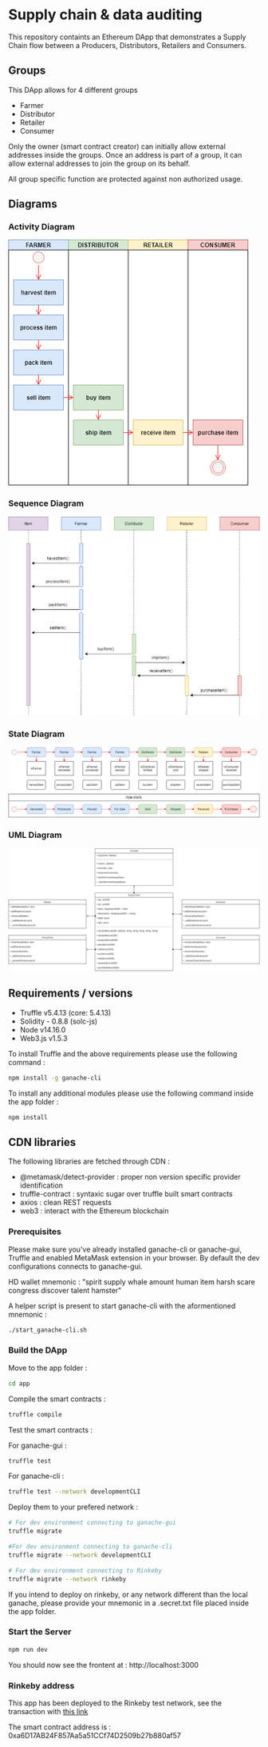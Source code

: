 # Supply chain & data auditing

This repository containts an Ethereum DApp that demonstrates a Supply Chain flow between a Producers, Distributors, Retailers and Consumers.

## Groups

This DApp allows for 4 different groups

- Farmer
- Distributor
- Retailer
- Consumer

Only the owner (smart contract creator) can initially allow external addresses inside the groups.
Once an address is part of a group, it can allow external addresses to join the group on its behalf.

All group specific function are protected against non authorized usage.

## Diagrams

### Activity Diagram 

![Activity](https://github.com/hroussille/BC-SupplyChain/blob/master/images/Activity.png)

### Sequence Diagram

![Sequence](https://github.com/hroussille/BC-SupplyChain/blob/master/images/Sequence.png)

### State Diagram

![State](https://github.com/hroussille/BC-SupplyChain/blob/master/images/State.png)

### UML Diagram

![UML](https://github.com/hroussille/BC-SupplyChain/blob/master/images/UML.png)


## Requirements / versions

- Truffle v5.4.13 (core: 5.4.13)
- Solidity - 0.8.8 (solc-js)
- Node v14.16.0
- Web3.js v1.5.3

To install Truffle and the above requirements please use the following command :

```sh
npm install -g ganache-cli
```

To install any additional modules please use the following command inside the app folder :

```sh
npm install
```

## CDN libraries

The following libraries are fetched through CDN :
- @metamask/detect-provider : proper non version specific provider identification
- truffle-contract : syntaxic sugar over truffle built smart contracts
- axios : clean REST requests
- web3 : interact with the Ethereum blockchain

### Prerequisites

Please make sure you've already installed ganache-cli or ganache-gui, Truffle and enabled MetaMask extension in your browser.
By default the dev configurations connects to ganache-gui.

HD wallet mnemonic : "spirit supply whale amount human item harsh scare congress discover talent hamster"

A helper script is present to start ganache-cli with the aformentioned mnemonic :

```sh
./start_ganache-cli.sh
```

### Build the DApp

Move to the app folder :

```sh
cd app
```

Compile the smart contracts :

```sh
truffle compile
```

Test the smart contracts :

For ganache-gui :

```sh
truffle test
```

For ganache-cli :

```sh
truffle test --network developmentCLI
```

Deploy them to your prefered network :

```sh
# For dev environment connecting to ganache-gui
truffle migrate
```

```sh
#For dev environment connecting to ganache-cli
truffle migrate --network developmentCLI
```

```sh
# For dev environment connecting to Rinkeby
truffle migrate --network rinkeby
```

If you intend to deploy on rinkeby, or any network different than the local ganache, please provide your mnemonic in a .secret.txt file placed inside the app folder.

### Start the Server

```sh
npm run dev
```

You should now see the frontent at : http://localhost:3000


### Rinkeby address

This app has been deployed to the Rinkeby test network, see the transaction with [this link](https://rinkeby.etherscan.io/tx/0xf44c7d04e80169be86ffaddb18713f6a2a2b47e2e50d4fc19fc1a251e9ade301)

The smart contract address is : 0xa6D17AB24F857Aa5a51CCf74D2509b27b880af57
